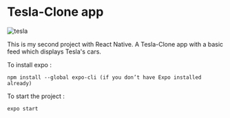 # Tesla-Clone app
![tesla](https://user-images.githubusercontent.com/60575576/151387907-af24dfb7-bdf7-4e1e-94d6-36c6751acf11.gif)

This is my second project with React Native. 
A Tesla-Clone app with a basic feed which displays Tesla's cars.

To install expo :
```
npm install --global expo-cli (if you don’t have Expo installed already)
``` 
To start the project :
```
expo start
```
